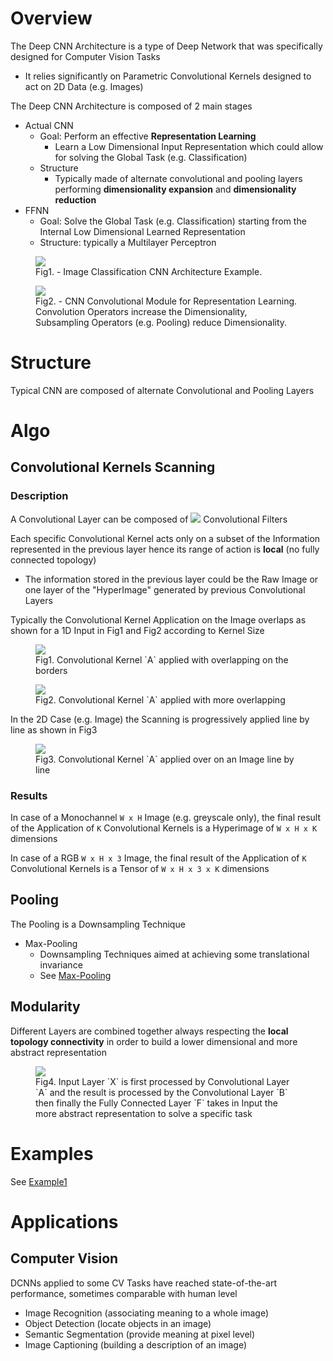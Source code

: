 
# Overview 

The Deep CNN Architecture is a type of Deep Network that was specifically designed for Computer Vision Tasks 
- It relies significantly on Parametric Convolutional Kernels designed to act on 2D Data (e.g. Images)


The Deep CNN Architecture is composed of 2 main stages  
- Actual CNN 
  - Goal: Perform an effective **Representation Learning** 
    - Learn a Low Dimensional Input Representation which could allow for solving the Global Task (e.g. Classification) 
  - Structure 
    - Typically made of alternate convolutional and pooling layers performing **dimensionality expansion** and **dimensionality reduction** 
- FFNN 
  - Goal: Solve the Global Task (e.g. Classification) starting from the Internal Low Dimensional Learned Representation 
  - Structure: typically a Multilayer Perceptron 

<figure>
  <img src="http://www.lirmm.fr/~chaumont/images/CNN_ElectronicImaging2016.jpg"/>
  <figcaption>Fig1. - Image Classification CNN Architecture Example. </figcaption>
</figure>


<figure>
  <img src="https://www.researchgate.net/profile/Spyridon_Bakas/publication/285579442/figure/fig3/AS:391418167218176@1470332771177/Fig-3-Architecture-of-Convolutional-Neural-Network-for-d-24-The-input-of-the-network.ppm"/>
  <figcaption>Fig2. - CNN Convolutional Module for Representation Learning. Convolution Operators increase the Dimensionality, Subsampling Operators (e.g. Pooling) reduce Dimensionality. </figcaption>
</figure>









# Structure 

Typical CNN are composed of alternate Convolutional and Pooling Layers  

# Algo 

## Convolutional Kernels Scanning 

### Description 

A Convolutional Layer can be composed of <img src="http://quicklatex.com/cache3/1b/ql_dc5226e383c8b89c3a3be83c8f90eb1b_l3.png"/> Convolutional Filters 

Each specific Convolutional Kernel acts only on a subset of the Information represented in the previous layer hence its range of action is **local** (no fully connected topology)
- The information stored in the previous layer could be the Raw Image or one layer of the "HyperImage" generated by previous Convolutional Layers 


Typically the Convolutional Kernel Application on the Image overlaps as shown for a 1D Input in Fig1 and Fig2 according to Kernel Size 

<figure>
  <img src="http://colah.github.io/posts/2014-07-Conv-Nets-Modular/img/Conv-9-Conv2.png">
  <figcaption>Fig1. Convolutional Kernel `A` applied with overlapping on the borders</figcaption>
</figure>

<figure>
  <img src="http://colah.github.io/posts/2014-07-Conv-Nets-Modular/img/Conv-9-Conv3.png">
  <figcaption>Fig2. Convolutional Kernel `A` applied with more overlapping</figcaption>
</figure>



In the 2D Case (e.g. Image) the Scanning is progressively applied line by line as shown in Fig3 

<figure>
  <img src="https://static1.squarespace.com/static/55ff6aece4b0ad2d251b3fee/t/5669cf9525981d26f7d7e52f/1449774999525/Untitled.jpg?format=750w">
  <figcaption>Fig3. Convolutional Kernel `A` applied over on an Image line by line</figcaption>
</figure>


### Results 

In case of a Monochannel `W x H` Image (e.g. greyscale only), the final result of the Application of `K` Convolutional Kernels is a Hyperimage of `W x H x K` dimensions 

In case of a RGB `W x H x 3` Image, the final result of the Application of `K` Convolutional Kernels is a Tensor of `W x H x 3 x K` dimensions 



## Pooling  

The Pooling is a Downsampling Technique 

- Max-Pooling 
  - Downsampling Techniques aimed at achieving some translational invariance 
  - See [Max-Pooling](pooling/readme.md) 



## Modularity 

Different Layers are combined together always respecting the **local topology connectivity** in order to build a lower dimensional and more abstract representation 

<figure>
<img src="http://colah.github.io/posts/2014-07-Conv-Nets-Modular/img/Conv-9-Conv2Conv2.png"/>
  <figcaption>Fig4. Input Layer `X` is first processed by Convolutional Layer `A` and the result is processed by the Convolutional Layer `B` then finally the Fully Connected Layer `F` takes in Input the more abstract representation to solve a specific task</figcaption>
</figure>


# Examples 

See [Example1](example1.md)

# Applications 

## Computer Vision 

DCNNs applied to some CV Tasks have reached state-of-the-art performance, sometimes comparable with human level 
- Image Recognition (associating meaning to a whole image)
- Object Detection (locate objects in an image)
- Semantic Segmentation (provide meaning at pixel level)
- Image Captioning (building a description of an image) 



